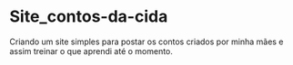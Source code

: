# Site_contos-da-cida
 Criando um site simples para postar os contos criados por minha mães e assim treinar o que aprendi até o momento.
